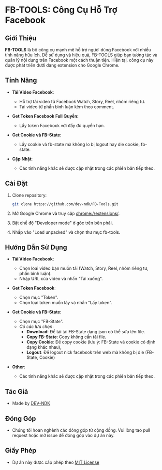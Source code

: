 # FB-TOOLS: Công Cụ Hỗ Trợ Facebook

## Giới Thiệu

**FB-TOOLS** là bộ công cụ mạnh mẽ hỗ trợ người dùng Facebook với nhiều tính năng hữu ích. Dễ sử dụng và hiệu quả, FB-TOOLS giúp bạn tương tác và quản lý nội dung trên Facebook một cách thuận tiện. Hiện tại, công cụ này được phát triển dưới dạng extension cho Google Chrome.

## Tính Năng

-   **Tải Video Facebook**:
    -   Hỗ trợ tải video từ Facebook Watch, Story, Reel, nhóm riêng tư.
    -   Tải video từ phần bình luận kèm theo comment.
-   **Get Token Facebook Full Quyền**:

    -   Lấy token Facebook với đầy đủ quyền hạn.

-   **Get Cookie và FB-State**:

    -   Lấy cookie và fb-state mà không lo bị logout hay die cookie, fb-state.

-   **Cập Nhật**:
    -   Các tính năng khác sẽ được cập nhật trong các phiên bản tiếp theo.

## Cài Đặt

1. Clone repository:

    ```bash
    git clone https://github.com/dev-ndk/FB-Tools.git
    ```

2. Mở Google Chrome và truy cập [chrome://extensions/](chrome://extensions/).
3. Bật chế độ "Developer mode" ở góc trên bên phải.
4. Nhấp vào "Load unpacked" và chọn thư mục fb-tools.

## Hướng Dẫn Sử Dụng

-   **Tải Video Facebook**:

    -   Chọn loại video bạn muốn tải (Watch, Story, Reel, nhóm riêng tư, phần bình luận).
    -   Nhập URL của video và nhấn "Tải xuống".

-   **Get Token Facebook**:

    -   Chọn mục "Token".
    -   Chọn loại token muốn lấy và nhấn "Lấy token".

-   **Get Cookie và FB-State**:

    -   Chọn mục "FB-State".
    -   _Có các lựa chọn_:
        -   **Download**: Để tải tải FB-State dạng json có thể sửa tên file.
        -   **Copy FB-State**: Copy không cần tải file.
        -   **Copy Cookie**: Để copy cookie (lưu ý: FB-State và cookie có định dạng khác nhau),
        -   **Logout**: Để logout nick facebook trên web mà không bị die (FB-State, Cookie)

-   **Other**:
    -   Các tính năng khác sẽ được cập nhật trong các phiên bản tiếp theo.

## Tác Giả

-   Made by [DEV-NDK](https://www.facebook.com/ndk.fullstack.dev)

## Đóng Góp

-   Chúng tôi hoan nghênh các đóng góp từ cộng đồng. Vui lòng tạo pull request hoặc mở issue để đóng góp vào dự án này.

## Giấy Phép

-   Dự án này được cấp phép theo [MIT License]()
